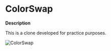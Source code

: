 # ColorSwap
**Description**

This is a clone developed for practice purposes.

![ColorSwap](https://github.com/Nouran-Elhamdy/ColorSwap/assets/50142032/70d263d3-efdd-4a76-9323-721ca8af5592)
